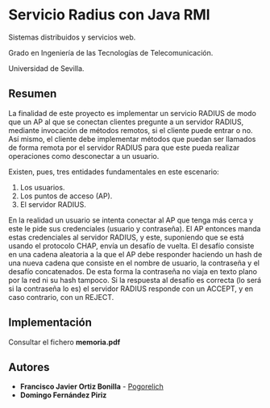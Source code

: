 # Servicio Radius con Java RMI

Sistemas distribuidos y servicios web.

Grado en Ingeniería de las Tecnologías de Telecomunicación.

Universidad de Sevilla.


## Resumen

La finalidad de este proyecto es implementar un servicio RADIUS de modo que un AP al que se conectan clientes pregunte a un servidor RADIUS, mediante invocación de métodos remotos, si el cliente puede entrar o no. Así mismo, el cliente debe implementar métodos que puedan ser llamados de forma remota por el servidor RADIUS para que este pueda realizar operaciones como desconectar a un usuario.

Existen, pues, tres entidades fundamentales en este escenario:

1. Los usuarios.
2. Los puntos de acceso (AP).
3. El servidor RADIUS.

En la realidad un usuario se intenta conectar al AP que tenga más cerca y este le pide sus credenciales (usuario y contraseña). El AP entonces manda estas credenciales al servidor RADIUS, y este, suponiendo que se está usando el protocolo CHAP, envía un desafío de vuelta. El desafío consiste en una cadena aleatoria a la que el AP debe responder haciendo un hash de una nueva cadena que consiste en el nombre de usuario, la contraseña y el desafío concatenados. De esta forma la contraseña no viaja en texto plano por la red ni su hash tampoco. Si la respuesta al desafío es correcta (lo será si la contraseña lo es) el servidor RADIUS responde con un ACCEPT, y en caso contrario, con un REJECT.

## Implementación

Consultar el fichero **memoria.pdf** 

## Autores

* **Francisco Javier  Ortiz Bonilla** - [Pogorelich](https://github.com/pogorelich)
* **Domingo Fernández Piriz**
